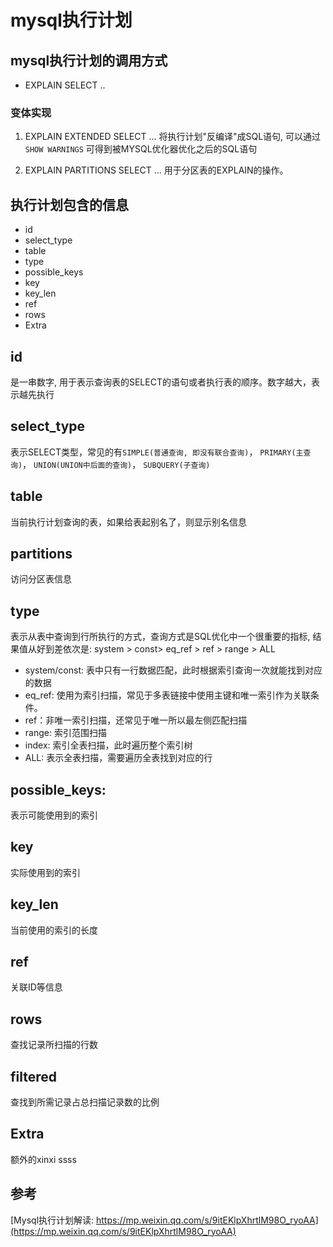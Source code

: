 # mysql执行计划

## mysql执行计划的调用方式

- EXPLAIN SELECT ..

### 变体实现

1. EXPLAIN EXTENDED SELECT ...
   将执行计划"反编译"成SQL语句, 可以通过`SHOW WARNINGS` 可得到被MYSQL优化器优化之后的SQL语句

2. EXPLAIN PARTITIONS SELECT ...
   用于分区表的EXPLAIN的操作。

## 执行计划包含的信息

- id
- select_type
- table
- type
- possible_keys
- key
- key_len
- ref
- rows
- Extra

## id

是一串数字, 用于表示查询表的SELECT的语句或者执行表的顺序。数字越大，表示越先执行

## select_type

表示SELECT类型，常见的有`SIMPLE(普通查询, 即没有联合查询)`， `PRIMARY(主查询)`， `UNION(UNION中后面的查询)`， `SUBQUERY(子查询)`

## table

当前执行计划查询的表，如果给表起别名了，则显示别名信息

## partitions

访问分区表信息

## type

表示从表中查询到行所执行的方式，查询方式是SQL优化中一个很重要的指标, 结果值从好到差依次是: system > const> eq_ref > ref > range > ALL

- system/const: 表中只有一行数据匹配，此时根据索引查询一次就能找到对应的数据
- eq_ref: 使用为索引扫描，常见于多表链接中使用主键和唯一索引作为关联条件。
- ref：非唯一索引扫描，还常见于唯一所以最左侧匹配扫描
- range: 索引范围扫描
- index: 索引全表扫描，此时遍历整个索引树
- ALL: 表示全表扫描，需要遍历全表找到对应的行

## possible_keys:

表示可能使用到的索引

## key

实际使用到的索引

## key_len

当前使用的索引的长度

## ref

关联ID等信息

## rows

查找记录所扫描的行数

## filtered

查找到所需记录占总扫描记录数的比例

## Extra

额外的xinxi ssss

## 参考

[Mysql执行计划解读: https://mp.weixin.qq.com/s/9itEKlpXhrtlM98O_ryoAA](https://mp.weixin.qq.com/s/9itEKlpXhrtlM98O_ryoAA)
